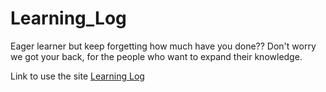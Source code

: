 # Learning_Log

Eager learner but keep forgetting how much have you done?? Don't worry we got your back, for the people who want to expand their knowledge.

Link to use the site [Learning Log](https://learning-log-public10.herokuapp.com/)
